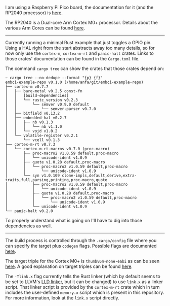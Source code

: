 I am using a Raspberry Pi Pico board, the documentation for it (and the RP2040
processor) is [here](https://www.raspberrypi.com/documentation/microcontrollers/raspberry-pi-pico.html).

The RP2040 is a Dual-core Arm Cortex M0+ processor. Details about the various
Arm Cores can be found [here](https://en.wikipedia.org/wiki/ARM_Cortex-M).

---

Currently running a minimal Rust example that just toggles a GPIO pin. Using a
HAL right from the start abstracts away too many details, so for now only use
the `cortex-m`, `cortex-m-rt` and `panic-halt` crates. Links to those crates'
documentation can be found in the `Cargo.toml` file.

The command `cargo tree` can show the crates that those crates depend on:
```
~ cargo tree --no-dedupe --format "{p} {f}"
embci-example-repo v0.1.0 (/home/anfa/git/embci-example-repo)
├── cortex-m v0.7.7
│   ├── bare-metal v0.2.5 const-fn
│   │   [build-dependencies]
│   │   └── rustc_version v0.2.3
│   │       └── semver v0.9.0 default
│   │           └── semver-parser v0.7.0
│   ├── bitfield v0.13.2
│   ├── embedded-hal v0.2.7
│   │   ├── nb v0.1.3
│   │   │   └── nb v1.1.0
│   │   └── void v1.0.2
│   └── volatile-register v0.2.1
│       └── vcell v0.1.3
├── cortex-m-rt v0.7.3
│   └── cortex-m-rt-macros v0.7.0 (proc-macro)
│       ├── proc-macro2 v1.0.59 default,proc-macro
│       │   └── unicode-ident v1.0.9
│       ├── quote v1.0.28 default,proc-macro
│       │   └── proc-macro2 v1.0.59 default,proc-macro
│       │       └── unicode-ident v1.0.9
│       └── syn v1.0.109 clone-impls,default,derive,extra-traits,full,parsing,printing,proc-macro,quote
│           ├── proc-macro2 v1.0.59 default,proc-macro
│           │   └── unicode-ident v1.0.9
│           ├── quote v1.0.28 default,proc-macro
│           │   └── proc-macro2 v1.0.59 default,proc-macro
│           │       └── unicode-ident v1.0.9
│           └── unicode-ident v1.0.9
└── panic-halt v0.2.0
```

To properly understand what is going on I'll have to dig into those
dependencies as well.

---

The build process is controlled through the `.cargo/config` file where you can
specify the target plus `codegen` flags. Possible flags are documented
[here](https://doc.rust-lang.org/rustc/codegen-options/index.html#link-args).

The target triple for the Cortex M0+ is `thumbv6m-none-eabi` as can be seen
[here](https://doc.rust-lang.org/nightly/rustc/platform-support.html). A good
explanation on target triples can be found [here](https://www.flother.is/til/llvm-target-triple/).

The `-Tlink.x` flag currently tells the Rust linker (which by default seems
to be set to LLVM's [LLD linker](https://lld.llvm.org/), but it can be changed)
to use `link.x` as a linker script. That linker script is provided by the
`cortex-m-rt` crate which in turn includes the user-defined `memory.x` script
which is present in this repository. For more information, look at the `link.x`
script directly.
